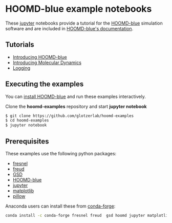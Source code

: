 # HOOMD-blue example notebooks

These [jupyter](https://jupyter.org) notebooks provide a tutorial for the
[HOOMD-blue](https://glotzerlab.engin.umich.edu/hoomd-blue) simulation software
and are included in [HOOMD-blue's
documentation](http://hoomd-blue.readthedocs.io).

## Tutorials

* [Introducing HOOMD-blue](00-Introducing-HOOMD-blue/index.ipynb)
* [Introducing Molecular Dynamics](01-Introducing-Molecular-Dynamics/index.ipynb)
* [Logging](02-Logging/index.ipynb)

## Executing the examples

You can [install HOOMD-blue](https://hoomd-blue.readthedocs.io) and run these
examples interactively.

Clone the **hoomd-examples** repository and start **jupyter notebook**

```bash
$ git clone https://github.com/glotzerlab/hoomd-examples
$ cd hoomd-examples
$ jupyter notebook
```

## Prerequisites

These examples use the following python packages:

* [fresnel](https://github.com/glotzerlab/fresnel)
* [freud](http://glotzerlab.engin.umich.edu/freud/)
* [GSD](https://github.com/glotzerlab/gsd)
* [HOOMD-blue](http://glotzerlab.engin.umich.edu/hoomd-blue/)
* [jupyter](http://jupyter.org/)
* [matplotlib](http://matplotlib.org/)
* [pillow](https://python-pillow.org/)

Anaconda users can install these from [conda-forge](https://conda-forge.org/):

```bash
conda install -c conda-forge fresnel freud  gsd hoomd jupyter matplotlib
```
